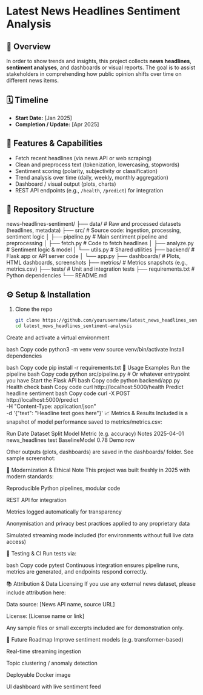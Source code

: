 # Latest News Headlines Sentiment Analysis

## 📌 Overview  
In order to show trends and insights, this project collects **news headlines**, **sentiment analyses**, and dashboards or visual reports. The goal is to assist stakeholders in comprehending how public opinion shifts over time on different news items.

## 🗓 Timeline  
- **Start Date:** [Jan 2025]  
- **Completion / Update:** [Apr 2025]  

## 🧰 Features & Capabilities  
- Fetch recent headlines (via news API or web scraping)  
- Clean and preprocess text (tokenization, lowercasing, stopwords)  
- Sentiment scoring (polarity, subjectivity or classification)  
- Trend analysis over time (daily, weekly, monthly aggregation)  
- Dashboard / visual output (plots, charts)  
- REST API endpoints (e.g., `/health`, `/predict`) for integration  

## 📂 Repository Structure

news-headlines-sentiment/
├── data/ # Raw and processed datasets (headlines, metadata)
├── src/ # Source code: ingestion, processing, sentiment logic
│ ├── pipeline.py # Main sentiment pipeline and preprocessing
│ ├── fetch.py # Code to fetch headlines
│ ├── analyze.py # Sentiment logic & model
│ └── utils.py # Shared utilities
├── backend/ # Flask app or API server code
│ └── app.py
├── dashboards/ # Plots, HTML dashboards, screenshots
├── metrics/ # Metrics snapshots (e.g., metrics.csv)
├── tests/ # Unit and integration tests
├── requirements.txt # Python dependencies
└── README.md


## ⚙ Setup & Installation

1. Clone the repo  
   ```bash
   git clone https://github.com/yourusername/latest_news_headlines_sentiment-analysis.git
   cd latest_news_headlines_sentiment-analysis
Create and activate a virtual environment

bash
Copy code
python3 -m venv venv
source venv/bin/activate
Install dependencies

bash
Copy code
pip install -r requirements.txt
🚀 Usage Examples
Run the pipeline
bash
Copy code
python src/pipeline.py  # Or whatever entrypoint you have
Start the Flask API
bash
Copy code
python backend/app.py
Health check
bash
Copy code
curl http://localhost:5000/health
Predict headline sentiment
bash
Copy code
curl -X POST http://localhost:5000/predict \
  -H "Content-Type: application/json" \
  -d '{"text": "Headline text goes here"}'
📈 Metrics & Results
Included is a snapshot of model performance saved to metrics/metrics.csv:

Run Date	Dataset	Split	Model	Metric (e.g. accuracy)	Notes
2025-04-01	news_headlines	test	BaselineModel	0.78	Demo row

Other outputs (plots, dashboards) are saved in the dashboards/ folder. See sample screenshot:

🎯 Modernization & Ethical Note
This project was built freshly in 2025 with modern standards:

Reproducible Python pipelines, modular code

REST API for integration

Metrics logged automatically for transparency

Anonymisation and privacy best practices applied to any proprietary data

Simulated streaming mode included (for environments without full live data access)

🧪 Testing & CI
Run tests via:

bash
Copy code
pytest
Continuous integration ensures pipeline runs, metrics are generated, and endpoints respond correctly.

📚 Attribution & Data Licensing
If you use any external news dataset, please include attribution here:

Data source: [News API name, source URL]

License: [License name or link]

Any sample files or small excerpts included are for demonstration only.

🙋 Future Roadmap
Improve sentiment models (e.g. transformer-based)

Real-time streaming ingestion

Topic clustering / anomaly detection

Deployable Docker image

UI dashboard with live sentiment feed
